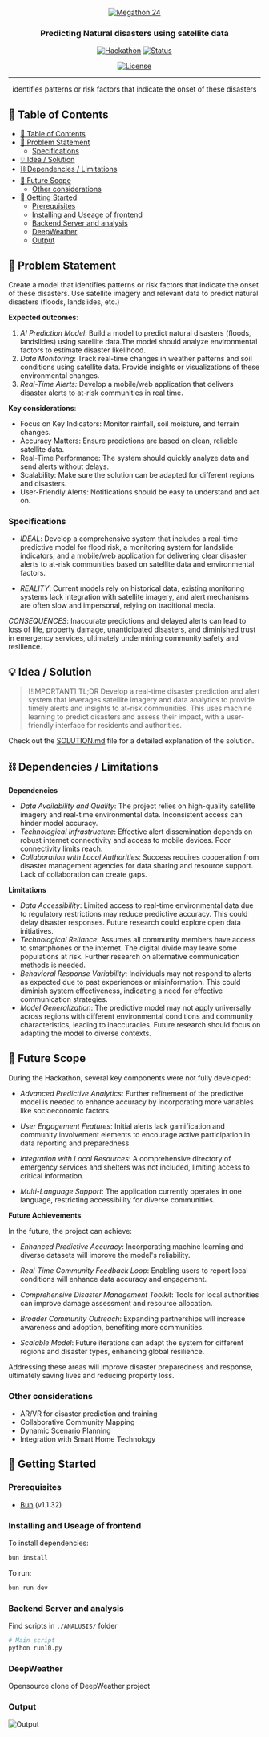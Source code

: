 <p align="center">
  <a href="" rel="noopener">
 <img src="./docs/assets/images/megathon24.png" alt="Megathon 24"></a>
</p>
<h3 align="center">Predicting Natural disasters using satellite data</h3>

<div align="center">

<!-- https://dev.to/envoy_/150-badges-for-github-pnk -->
<!-- https://app.logomakr.com/ -->

[![Hackathon](https://img.shields.io/badge/hackathon-Megathon\%20'24-purple.svg)](https://megathon.in/) [![Status](https://img.shields.io/badge/status-draft-yellow.svg)]()
<!-- [![GitHub Issues](https://img.shields.io/github/issues/nitheesh-me/....svg)](https://github.com/nitheesh-me/.../issues)
[![GitHub Pull Requests](https://img.shields.io/github/issues-pr/nitheesh-me/....svg)](https://github.com/nitheesh-me/.../pulls) -->
[![License](https://img.shields.io/badge/license-Creative%20Commons%20Zero%20v1.0%20Universal-blue.svg)](https://creativecommons.org/public-domain/cc0/)

<!-- [![Python](https://img.shields.io/badge/Python-14354C?style=for-the-badge&logo=python&logoColor=white)](https://python.org/) [![React](https://img.shields.io/badge/React-20232A?style=for-the-badge&logo=react&logoColor=61DAFB)](https://react.dev/) [![Tailwind CSS](https://img.shields.io/badge/Tailwind%20CSS-38B2AC?style=for-the-badge&logo=tailwind-css&logoColor=white)](https://tailwindcss.com/) [![Bun](https://img.shields.io/badge/Bun-FF2D20?style=for-the-badge&logo=bun&logoColor=white)](https://bun.sh) -->
</div>

---

<p align="center"> identifies patterns or risk factors that
indicate the onset of these disasters
    <br>
</p>

## 📝 Table of Contents

- [📝 Table of Contents](#-table-of-contents)
- [🧐 Problem Statement ](#-problem-statement-)
  - [Specifications](#specifications)
- [💡 Idea / Solution ](#-idea--solution-)
- [⛓️ Dependencies / Limitations ](#️-dependencies--limitations-)
- [🚀 Future Scope ](#-future-scope-)
  - [Other considerations](#other-considerations)
- [🏁 Getting Started ](#-getting-started-)
  - [Prerequisites](#prerequisites)
  - [Installing and Useage of frontend](#installing-and-useage-of-frontend)
  - [Backend Server and analysis](#backend-server-and-analysis)
  - [DeepWeather](#deepweather)
  - [Output](#output)

## 🧐 Problem Statement <a name = "problem_statement"></a>

Create a model that identifies patterns or risk factors that indicate the onset of these disasters. Use satellite imagery and relevant data to predict natural disasters (floods, landslides, etc.)

**Expected outcomes**:

1. *AI Prediction Model*:
 Build a model to predict natural disasters (floods, landslides) using satellite data.The model
should analyze environmental factors to estimate disaster likelihood.
2. *Data Monitoring*:
 Track real-time changes in weather patterns and soil conditions using satellite data.
Provide insights or visualizations of these environmental changes.
3. *Real-Time Alerts:*
 Develop a mobile/web application that delivers disaster alerts to at-risk communities in
real time.

**Key considerations**:

- Focus on Key Indicators: Monitor rainfall, soil moisture, and terrain changes.
- Accuracy Matters: Ensure predictions are based on clean, reliable satellite data.
- Real-Time Performance: The system should quickly analyze data and send alerts without delays.
- Scalability: Make sure the solution can be adapted for different regions and disasters.
- User-Friendly Alerts: Notifications should be easy to understand and act on.

### Specifications

- *IDEAL*: Develop a comprehensive system that includes a real-time predictive model for flood risk, a monitoring system for landslide indicators, and a mobile/web application for delivering clear disaster alerts to at-risk communities based on satellite data and environmental factors.

- *REALITY*: Current models rely on historical data, existing monitoring systems lack integration with satellite imagery, and alert mechanisms are often slow and impersonal, relying on traditional media.

*CONSEQUENCES*: Inaccurate predictions and delayed alerts can lead to loss of life, property damage, unanticipated disasters, and diminished trust in emergency services, ultimately undermining community safety and resilience.

## 💡 Idea / Solution <a name = "idea"></a>

> [!IMPORTANT] TL;DR
> Develop a real-time disaster prediction and alert system that leverages satellite imagery and data analytics to provide timely alerts and insights to at-risk communities. This uses machine learning to predict disasters and assess their impact, with a user-friendly interface for residents and authorities.

Check out the [SOLUTION.md](./SOLUTION.md) file for a detailed explanation of the solution.


## ⛓️ Dependencies / Limitations <a name = "limitations"></a>

**Dependencies**
- *Data Availability and Quality*:
  The project relies on high-quality satellite imagery and real-time environmental data. Inconsistent access can hinder model accuracy.
- *Technological Infrastructure*:
  Effective alert dissemination depends on robust internet connectivity and access to mobile devices. Poor connectivity limits reach.
- *Collaboration with Local Authorities*:
  Success requires cooperation from disaster management agencies for data sharing and resource support. Lack of collaboration can create gaps.

**Limitations**
- *Data Accessibility*:
  Limited access to real-time environmental data due to regulatory restrictions may reduce predictive accuracy. This could delay disaster responses. Future research could explore open data initiatives.
- *Technological Reliance*:
  Assumes all community members have access to smartphones or the internet. The digital divide may leave some populations at risk. Further research on alternative communication methods is needed.
- *Behavioral Response Variability*:
  Individuals may not respond to alerts as expected due to past experiences or misinformation. This could diminish system effectiveness, indicating a need for effective communication strategies.
- *Model Generalization*:
  The predictive model may not apply universally across regions with different environmental conditions and community characteristics, leading to inaccuracies. Future research should focus on adapting the model to diverse contexts.

## 🚀 Future Scope <a name = "future_scope"></a>

During the Hackathon, several key components were not fully developed:

- *Advanced Predictive Analytics*: Further refinement of the predictive model is needed to enhance accuracy by incorporating more variables like socioeconomic factors.

- *User Engagement Features*: Initial alerts lack gamification and community involvement elements to encourage active participation in data reporting and preparedness.

- *Integration with Local Resources*: A comprehensive directory of emergency services and shelters was not included, limiting access to critical information.

- *Multi-Language Support*: The application currently operates in one language, restricting accessibility for diverse communities.

**Future Achievements**

In the future, the project can achieve:

- *Enhanced Predictive Accuracy*: Incorporating machine learning and diverse datasets will improve the model's reliability.

- *Real-Time Community Feedback Loop*: Enabling users to report local conditions will enhance data accuracy and engagement.

- *Comprehensive Disaster Management Toolkit*: Tools for local authorities can improve damage assessment and resource allocation.

- *Broader Community Outreach*: Expanding partnerships will increase awareness and adoption, benefiting more communities.

- *Scalable Model*: Future iterations can adapt the system for different regions and disaster types, enhancing global resilience.

Addressing these areas will improve disaster preparedness and response, ultimately saving lives and reducing property loss.

### Other considerations

- AR/VR for disaster prediction and training
- Collaborative Community Mapping
- Dynamic Scenario Planning
- Integration with Smart Home Technology

## 🏁 Getting Started <a name = "getting_started"></a>

### Prerequisites

- [Bun](https://bun.sh) (v1.1.32)

### Installing and Useage of frontend

To install dependencies:

```bash
bun install
```

To run:

```bash
bun run dev
```

### Backend Server and analysis

Find scripts in `./ANALUSIS/` folder

```bash
# Main script
python run10.py
```

### DeepWeather

Opensource clone of DeepWeather project


### Output

![Output](./flooding.gif)